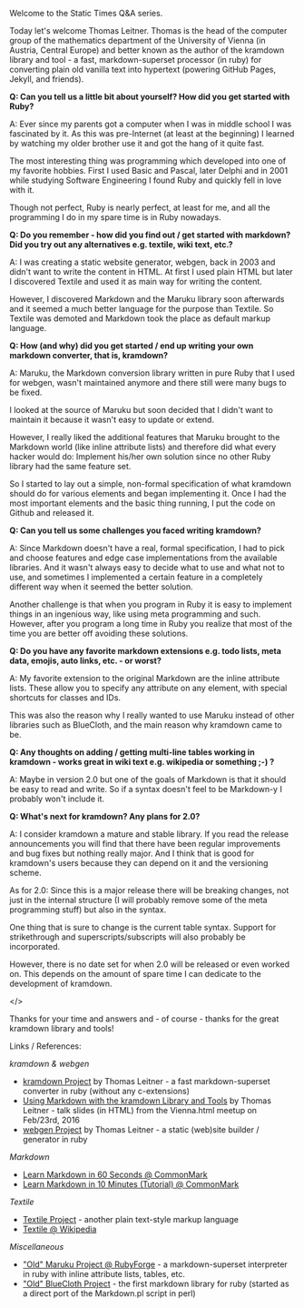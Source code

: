 Welcome to the Static Times Q&A series. 

Today let's welcome Thomas Leitner. 
Thomas is the head of the computer group of the mathematics department 
of the University of Vienna (in Austria, Central Europe) 
and better known as the author of the kramdown library and tool - a fast, markdown-superset processor (in ruby) 
for converting plain old vanilla text into hypertext (powering GitHub Pages, Jekyll, and friends).


**Q: Can you tell us a little bit about yourself? How did you get started with Ruby?**

A: Ever since my parents got a computer when I was in middle school I was
fascinated by it. As this was pre-Internet (at least at the beginning)
I learned by watching my older brother use it and got the hang of it
quite fast.

The most interesting thing was programming which developed into one of
my favorite hobbies. First I used Basic and Pascal, later Delphi and in
2001 while studying Software Engineering I found Ruby and quickly fell
in love with it.

Though not perfect, Ruby is nearly perfect, at least for me, and all
the programming I do in my spare time is in Ruby nowadays.


**Q: Do you remember - how did you find out / get started with markdown?
Did you try out any alternatives e.g. textile, wiki text, etc.?**

A: I was creating a static website generator, webgen, back in 2003 and
didn't want to write the content in HTML. At first I used plain HTML
but later I discovered Textile and used it as main way for writing the
content.

However, I discovered Markdown and the Maruku library soon afterwards
and it seemed a much better language for the purpose than Textile. So
Textile was demoted and Markdown took the place as default markup
language.

**Q: How (and why) did you get started / end up writing your own
markdown converter, that is, kramdown?**

A: Maruku, the Markdown conversion library written in pure Ruby that I
used for webgen, wasn't maintained anymore and there still were many
bugs to be fixed.

I looked at the source of Maruku but soon decided that I didn't want to
maintain it because it wasn't easy to update or extend.

However, I really liked the additional features that Maruku brought to
the Markdown world (like inline attribute lists) and therefore did what
every hacker would do: Implement his/her own solution since no other
Ruby library had the same feature set.

So I started to lay out a simple, non-formal specification of what
kramdown should do for various elements and began implementing it. Once
I had the most important elements and the basic thing running, I put
the code on Github and released it.


**Q: Can you tell us some challenges you faced writing kramdown?**

A: Since Markdown doesn't have a real, formal specification, I had to pick
and choose features and edge case implementations from the available
libraries. And it wasn't always easy to decide what to use and what not
to use, and sometimes I implemented a certain feature in a completely
different way when it seemed the better solution.

Another challenge is that when you program in Ruby it is easy to
implement things in an ingenious way, like using meta programming and
such. However, after you program a long time in Ruby you realize that
most of the time you are better off avoiding these solutions.

**Q: Do you have any favorite markdown extensions e.g. todo
lists, meta data, emojis, auto links, etc. - or worst?**

A: My favorite extension to the original Markdown are the inline attribute
lists. These allow you to specify any attribute on any element, with
special shortcuts for classes and IDs.

This was also the reason why I really wanted to use Maruku instead of
other libraries such as BlueCloth, and the main reason why kramdown
came to be.


**Q: Any thoughts on adding / getting multi-line tables working in
kramdown - works great in wiki text e.g. wikipedia or something ;-) ?**


A: Maybe in version 2.0 but one of the goals of Markdown is that it should
be easy to read and write. So if a syntax doesn't feel to be Markdown-y
I probably won't include it.


**Q: What's next for kramdown? Any plans for 2.0?**

A: I consider kramdown a mature and stable library. If you read the
release announcements you will find that there have been regular
improvements and bug fixes but nothing really major. And I think that
is good for kramdown's users because they can depend on it and the
versioning scheme.

As for 2.0: Since this is a major release there will be breaking
changes, not just in the internal structure (I will probably remove
some of the meta programming stuff) but also in the syntax.

One thing that is sure to change is the current table syntax. Support
for strikethrough and superscripts/subscripts will also probably be
incorporated.

However, there is no date set for when 2.0 will be released or even
worked on. This depends on the amount of spare time I can dedicate to
the development of kramdown.

</>

Thanks for your time and answers and - of course - thanks for the great kramdown library and tools!


Links / References:

_kramdown & webgen_

- [kramdown Project](http://kramdown.gettalong.org) by Thomas Leitner - a fast markdown-superset converter in ruby (without any c-extensions)
- [Using Markdown with the kramdown Library and Tools](http://talks.gettalong.org/2016-02-vienna-html) by Thomas Leitner - talk slides (in HTML) from the Vienna.html meetup on Feb/23rd, 2016
- [webgen Project](http://webgen.gettalong.org) by Thomas Leitner - a static (web)site builder / generator in ruby

_Markdown_

- [Learn Markdown in 60 Seconds @ CommonMark](http://commonmark.org/help)
- [Learn Markdown in 10 Minutes (Tutorial) @ CommonMark](http://commonmark.org/help/tutorial)

_Textile_

- [Textile Project](https://github.com/textile) - another plain text-style markup language
- [Textile @ Wikipedia](https://en.wikipedia.org/wiki/Textile_(markup_language))

_Miscellaneous_

- ["Old" Maruku Project @ RubyForge](http://maruku.rubyforge.org) - a markdown-superset interpreter in ruby with inline attribute lists, tables, etc.
- ["Old" BlueCloth Project](http://deveiate.org/projects/BlueCloth) - the first markdown library for ruby (started as a direct port of the Markdown.pl script in perl)

